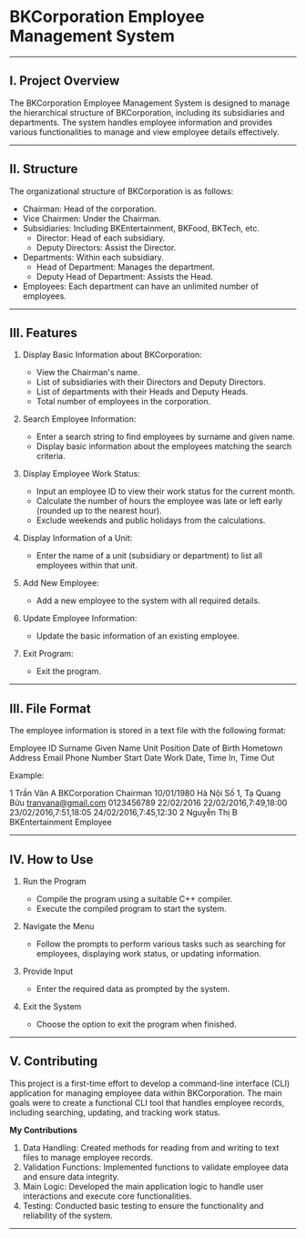 # BKCorporation Employee Management System

---

## I. Project Overview

The BKCorporation Employee Management System is designed to manage the hierarchical structure of BKCorporation, including its subsidiaries and departments. The system handles employee information and provides various functionalities to manage and view employee details effectively.

---

## II. Structure

The organizational structure of BKCorporation is as follows:
- Chairman: Head of the corporation.
- Vice Chairmen: Under the Chairman.
- Subsidiaries: Including BKEntertainment, BKFood, BKTech, etc.
  - Director: Head of each subsidiary.
  - Deputy Directors: Assist the Director.
- Departments: Within each subsidiary.
  - Head of Department: Manages the department.
  - Deputy Head of Department: Assists the Head.
- Employees: Each department can have an unlimited number of employees.

---

## III. Features

1. Display Basic Information about BKCorporation:
   - View the Chairman's name.
   - List of subsidiaries with their Directors and Deputy Directors.
   - List of departments with their Heads and Deputy Heads.
   - Total number of employees in the corporation.

2. Search Employee Information:
   - Enter a search string to find employees by surname and given name.
   - Display basic information about the employees matching the search criteria.

3. Display Employee Work Status:
   - Input an employee ID to view their work status for the current month.
   - Calculate the number of hours the employee was late or left early (rounded up to the nearest hour).
   - Exclude weekends and public holidays from the calculations.

4. Display Information of a Unit:
   - Enter the name of a unit (subsidiary or department) to list all employees within that unit.

5. Add New Employee:
   - Add a new employee to the system with all required details.

6. Update Employee Information:
   - Update the basic information of an existing employee.

7. Exit Program:
   - Exit the program.

---

## III. File Format

The employee information is stored in a text file with the following format:

Employee ID
Surname Given Name
Unit
Position
Date of Birth
Hometown
Address
Email
Phone Number
Start Date
Work Date, Time In, Time Out

Example:

1
Trần Văn
A
BKCorporation
Chairman
10/01/1980
Hà Nội
Số 1, Tạ Quang Bửu
tranvana@gmail.com
0123456789
22/02/2016
22/02/2016,7:49,18:00
23/02/2016,7:51,18:05
24/02/2016,7:45,12:30
2
Nguyễn Thị
B
BKEntertainment
Employee

---

## IV. How to Use

1. Run the Program
   - Compile the program using a suitable C++ compiler.
   - Execute the compiled program to start the system.

2. Navigate the Menu
   - Follow the prompts to perform various tasks such as searching for employees, displaying work status, or updating information.

3. Provide Input
   - Enter the required data as prompted by the system.

4. Exit the System
   - Choose the option to exit the program when finished.

---

## V. Contributing

This project is a first-time effort to develop a command-line interface (CLI) application for managing employee data within BKCorporation. The main goals were to create a functional CLI tool that handles employee records, including searching, updating, and tracking work status.

**My Contributions**

1. Data Handling: Created methods for reading from and writing to text files to manage employee records.
2. Validation Functions: Implemented functions to validate employee data and ensure data integrity.
3. Main Logic: Developed the main application logic to handle user interactions and execute core functionalities.
4. Testing: Conducted basic testing to ensure the functionality and reliability of the system.

---